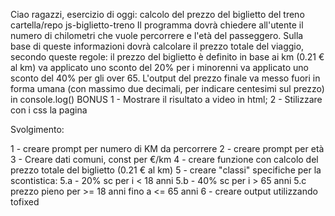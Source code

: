 Ciao ragazzi,
esercizio di oggi: calcolo del prezzo del biglietto del treno
cartella/repo js-biglietto-treno
Il programma dovrà chiedere all'utente il numero di chilometri che vuole percorrere e l'età del passeggero.
Sulla base di queste informazioni dovrà calcolare il prezzo totale del viaggio, secondo queste regole:
il prezzo del biglietto è definito in base ai km (0.21 € al km)
va applicato uno sconto del 20% per i minorenni
va applicato uno sconto del 40% per gli over 65.
L'output del prezzo finale va messo fuori in forma umana (con massimo due decimali, per indicare centesimi sul prezzo) in console.log()
BONUS
1 - Mostrare il risultato a video in html;
2 - Stilizzare con i css la pagina


Svolgimento:

1 - creare prompt per numero di KM da percorrere
2 - creare prompt per età
3 - Creare dati comuni, const per €/km
4 - creare funzione con calcolo del prezzo totale del biglietto (0.21 € al km)
5 - creare "classi" specifiche per la scontistica:
5.a - 20% sc per i < 18 anni
5.b - 40% sc per i > 65 anni
5.c prezzo pieno per >= 18 anni fino a <= 65 anni
6 - creare output utilizzando tofixed